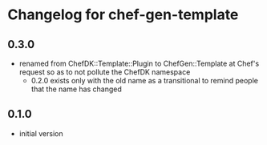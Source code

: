 # Changelog for chef-gen-template

## 0.3.0

* renamed from ChefDK::Template::Plugin to ChefGen::Template at Chef's request so as to not pollute the ChefDK namespace
  * 0.2.0 exists only with the old name as a transitional to remind people that the name has changed

## 0.1.0

* initial version
